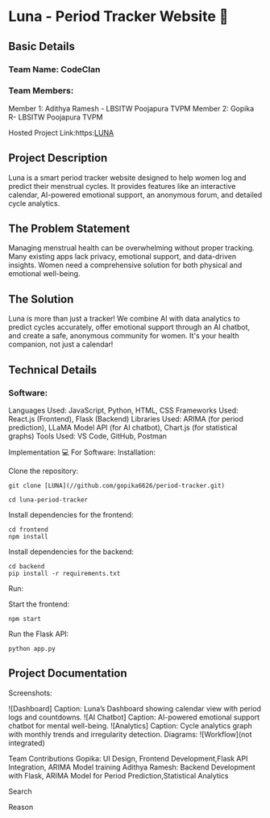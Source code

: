 # Luna - Period Tracker Website 🎯

## Basic Details

### Team Name: CodeClan

### Team Members:

Member 1: Adithya Ramesh - LBSITW Poojapura TVPM
Member 2: Gopika R- LBSITW Poojapura TVPM

Hosted Project Link:https:[LUNA](//github.com/gopika6626/period-tracker.git)


## Project Description
Luna is a smart period tracker website designed to help women log and predict their menstrual cycles. It provides features like an interactive calendar, AI-powered emotional support, an anonymous forum, and detailed cycle analytics.

## The Problem Statement
Managing menstrual health can be overwhelming without proper tracking. Many existing apps lack privacy, emotional support, and data-driven insights. Women need a comprehensive solution for both physical and emotional well-being.

## The Solution
Luna is more than just a tracker!
We combine AI with data analytics to predict cycles accurately, offer emotional support through an AI chatbot, and create a safe, anonymous community for women. It's your health companion, not just a calendar!

## Technical Details
### Software:
Languages Used: JavaScript, Python, HTML, CSS
Frameworks Used: React.js (Frontend), Flask (Backend)
Libraries Used: ARIMA (for period prediction), LLaMA Model API (for AI chatbot), Chart.js (for statistical graphs)
Tools Used: VS Code, GitHub, Postman


Implementation
💻 For Software:
Installation:

Clone the repository:
```
git clone [LUNA](//github.com/gopika6626/period-tracker.git)

cd luna-period-tracker
```

Install dependencies for the frontend:
```
cd frontend
npm install

```

Install dependencies for the backend:
```
cd backend
pip install -r requirements.txt
```

Run:

Start the frontend:
```
npm start
```
Run the Flask API:

```
python app.py
```

## Project Documentation

Screenshots:

![Dashboard]
Caption: Luna’s Dashboard showing calendar view with period logs and countdowns.
![AI Chatbot]
Caption: AI-powered emotional support chatbot for mental well-being.
![Analytics]
Caption: Cycle analytics graph with monthly trends and irregularity detection.
Diagrams:
![Workflow](not integrated)





Team Contributions
Gopika: UI Design, Frontend Development,Flask API Integration, ARIMA Model training
Adithya Ramesh: Backend Development with Flask, ARIMA Model for Period Prediction,Statistical Analytics













Search

Reason

